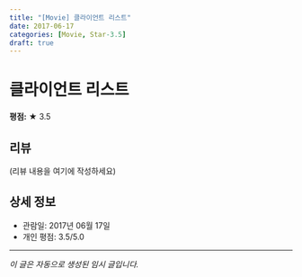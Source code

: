```yaml
---
title: "[Movie] 클라이언트 리스트"
date: 2017-06-17
categories: [Movie, Star-3.5]
draft: true
---
```


# 클라이언트 리스트

**평점:** ★ 3.5

## 리뷰

(리뷰 내용을 여기에 작성하세요)

## 상세 정보

- 관람일: 2017년 06월 17일
- 개인 평점: 3.5/5.0

---

*이 글은 자동으로 생성된 임시 글입니다.*
